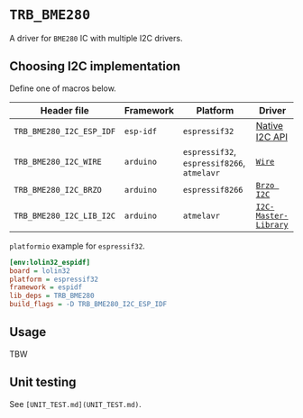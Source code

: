 # `TRB_BME280`

A driver for `BME280` IC with multiple I2C drivers.

## Choosing I2C implementation

Define one of macros below.

| Header file | Framework | Platform | Driver |
|-------------|-----------|----------|--------|
| `TRB_BME280_I2C_ESP_IDF` | `esp-idf` | `espressif32` | [Native I2C API](https://esp-idf.readthedocs.io/en/latest/api-reference/peripherals/i2c.html) |
| `TRB_BME280_I2C_WIRE` | `arduino` | `espressif32`, `espressif8266`, `atmelavr` | [`Wire`](https://www.arduino.cc/en/Reference/Wire) |
| `TRB_BME280_I2C_BRZO` | `arduino` | `espressif8266` | [`Brzo I2C`](https://github.com/pasko-zh/brzo_i2c) |
| `TRB_BME280_I2C_LIB_I2C` | `arduino` | `atmelavr` | [`I2C-Master-Library`](https://github.com/DSSCircuits/I2C-Master-Library) |

`platformio` example for `espressif32`.

```ini
[env:lolin32_espidf]
board = lolin32
platform = espressif32
framework = espidf
lib_deps = TRB_BME280
build_flags = -D TRB_BME280_I2C_ESP_IDF
```

## Usage

TBW

## Unit testing

See `[UNIT_TEST.md](UNIT_TEST.md)`.
